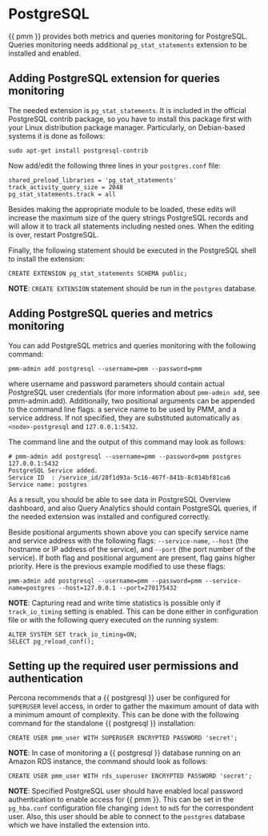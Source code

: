 # PostgreSQL

{{ pmm }} provides both metrics and queries monitoring for PostgreSQL. Queries
monitoring needs additional `pg_stat_statements` extension to be installed
and enabled.

## Adding PostgreSQL extension for queries monitoring

The needed extension is `pg_stat_statements`. It is included in the official
PostgreSQL contrib package, so you have to install this package first with your
Linux distribution package manager. Particularly, on Debian-based systems it is
done as follows:

```
sudo apt-get install postgresql-contrib
```

Now add/edit the following three lines in your `postgres.conf` file:

```
shared_preload_libraries = 'pg_stat_statements'
track_activity_query_size = 2048
pg_stat_statements.track = all
```

Besides making the appropriate module to be loaded, these edits will increase
the maximum size of the query strings PostgreSQL records and will allow it to
track all statements including nested ones. When the editing is over, restart
PostgreSQL.

Finally, the following statement should be executed in the PostgreSQL shell to
install the extension:

```
CREATE EXTENSION pg_stat_statements SCHEMA public;
```

**NOTE**: `CREATE EXTENSION` statement should be run in the `postgres`
database.

## Adding PostgreSQL queries and metrics monitoring

You can add PostgreSQL metrics and queries monitoring with the following command:

```
pmm-admin add postgresql --username=pmm --password=pmm
```

where username and password parameters should contain actual PostgreSQL user
credentials (for more information about `pmm-admin add`, see pmm-admin.add).
Additionally, two positional arguments can be appended to the command line
flags: a service name to be used by PMM, and a service address. If not
specified, they are substituted automatically as `<node>-postgresql` and
`127.0.0.1:5432`.

The command line and the output of this command may look as follows:

```
# pmm-admin add postgresql --username=pmm --password=pmm postgres 127.0.0.1:5432
PostgreSQL Service added.
Service ID  : /service_id/28f1d93a-5c16-467f-841b-8c014bf81ca6
Service name: postgres
```

As a result, you should be able to see data in PostgreSQL Overview dashboard,
and also Query Analytics should contain PostgreSQL queries, if the needed
extension was installed and configured correctly.

Beside positional arguments shown above you can specify service name and
service address with the following flags: `--service-name`, `--host` (the
hostname or IP address of the service), and `--port` (the port number of the
service). If both flag and positional argument are present, flag gains higher
priority. Here is the previous example modified to use these flags:

```
pmm-admin add postgresql --username=pmm --password=pmm --service-name=postgres --host=127.0.0.1 --port=270175432
```

**NOTE**: Capturing read and write time statistics is possible only if
`track_io_timing` setting is enabled. This can be done either in
configuration file or with the following query executed on the running
system:

```
ALTER SYSTEM SET track_io_timing=ON;
SELECT pg_reload_conf();
```

## Setting up the required user permissions and authentication

Percona recommends that a {{ postgresql }} user be configured for `SUPERUSER`
level access, in order to gather the maximum amount of data with a minimum
amount of complexity. This can be done with the following command for the
standalone {{ postgresql }} installation:

```
CREATE USER pmm_user WITH SUPERUSER ENCRYPTED PASSWORD 'secret';
```

**NOTE**: In case of monitoring a {{ postgresql }} database running on
an Amazon RDS instance, the command should look as follows:

```
CREATE USER pmm_user WITH rds_superuser ENCRYPTED PASSWORD 'secret';
```

**NOTE**: Specified PostgreSQL user should have enabled local password
authentication to enable access for {{ pmm }}. This can be set in the
`pg_hba.conf` configuration file changing `ident` to `md5` for the
correspondent user. Also, this user should be able to connect to the
`postgres` database which we have installed the extension into.
